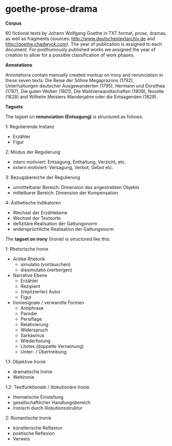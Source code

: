 # goethe-prose-drama


**Corpus**

60 fictional texts by Johann Wolfgang Goethe in TXT format, prose, dramas, as well as fragments (sources: http://www.deutschestextarchiv.de and http://goethe.chadwyck.com).
The year of publication is assigned to each document. For posthumously published works we assigned the year of creation to allow for a possible classification of work phases.


**Annotations**

Annotations contain manually created markup on irony and renunciation in these seven texts: Die Reise der Söhne Megaprazons (1792), Unterhaltungen deutscher Ausgewanderten (1795), Hermann und Dorothea (1797), Die guten Weiber (1801), Die Wahlverwandtschaften (1809), Novelle (1828) and Wilhelm Meisters Wanderjahre oder die Entsagenden (1829).


**Tagsets**

The tagset on **renunciation (Entsagung)** is structured as follows:

1: Regulierende Instanz

- Erzähler
- Figur


2: Modus der Regulierung

- intern motiviert: Entsagung, Enthaltung, Verzicht, etc.
- extern motiviert: Versagung, Verbot, Gebot etc.


3: Bezugsbereiche der Regulierung

- unmittelbarer Bereich: Dimension des angestrebten Objekts
- mittelbarer Bereich: Dimension der Kompensation


4: Ästhetische Indikatoren

- Wechsel der Erzählebene
- Wechsel der Textsorte
- defizitäre Realisation der Gattungsnorm
- widersprüchliche Realisation der Gattungsnorm



The **tagset on irony** (Ironie) is structured like this:

1: Rhetorische Ironie

- Antike Rhetorik
	- simulatio (vortäuschen)
	- dissimulatio (verbergen)
- Narrative Ebene
	- 	Erzähler
	- 	Rezipient
	- 	(implizierter) Autor
	- 	Figur
- Ironiesignale / verwandte Formen
	- 	Antiphrase
	- 	Parodie
	- 	Persiflage
	- 	Relativierung
	- 	Widerspruch
	- 	Sarkasmus
	- 	Wiederholung
	- 	Litotes (doppelte Verneinung)
	- 	Unter- / Übertreibung


1.1: Objektive Ironie

- dramatische Ironie
- Weltironie


1.2: Textfunktionale / illokutionäre Ironie

- thematische Einstellung
- gesellschaftlicher Handlungsbereich
- ironisch durch Illokutionsstruktur


2: Romantische Ironie

- künstlerische Reflexion
- poetische Reflexion
- Verweis

